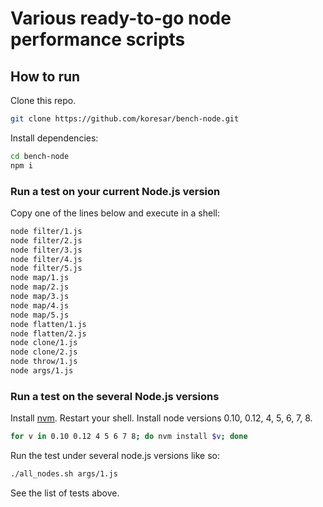 # Various ready-to-go node performance scripts

## How to run

Clone this repo.
```sh
git clone https://github.com/koresar/bench-node.git
```
Install dependencies:
```sh
cd bench-node
npm i
```

### Run a test on your current Node.js version

Copy one of the lines below and execute in a shell:
```sh
node filter/1.js
node filter/2.js
node filter/3.js
node filter/4.js
node filter/5.js
node map/1.js
node map/2.js
node map/3.js
node map/4.js
node map/5.js
node flatten/1.js
node flatten/2.js
node clone/1.js
node clone/2.js
node throw/1.js
node args/1.js
```

### Run a test on the several Node.js versions

Install [nvm](https://github.com/creationix/nvm#install-script).
Restart your shell.
Install node versions 0.10, 0.12, 4, 5, 6, 7, 8.
```sh
for v in 0.10 0.12 4 5 6 7 8; do nvm install $v; done
```

Run the test under several node.js versions like so:
```sh
./all_nodes.sh args/1.js
```
See the list of tests above.
